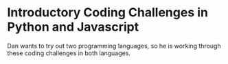 Introductory Coding Challenges in Python and Javascript
=======================================================

Dan wants to try out two programming languages,
so he is working through these coding challenges in both languages.
